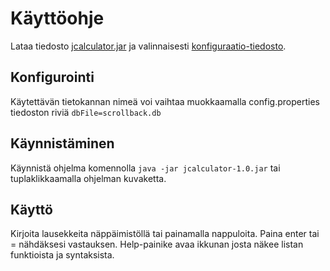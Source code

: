 # Käyttöohje
Lataa tiedosto [jcalculator.jar](https://github.com/kotommi/otm-harjoitustyo/releases/download/final/jcalculator-1.0.jar) ja valinnaisesti [konfiguraatio-tiedosto](https://github.com/kotommi/otm-harjoitustyo/releases/download/final/config.properties).

## Konfigurointi
Käytettävän tietokannan nimeä voi vaihtaa muokkaamalla config.properties tiedoston riviä `dbFile=scrollback.db`

## Käynnistäminen
Käynnistä ohjelma komennolla `java -jar jcalculator-1.0.jar` tai tuplaklikkaamalla ohjelman kuvaketta.

## Käyttö
Kirjoita lausekkeita näppäimistöllä tai painamalla nappuloita. Paina enter tai = nähdäksesi vastauksen. Help-painike avaa ikkunan josta näkee listan funktioista ja syntaksista.

